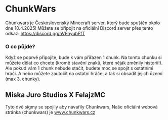 # ChunkWars

Chunkwars je Československý Minecraft server,
který bude spuštěn okolo dne 10.4.2025!
Můžete se připojit na oficiální Discord server přes tento odkaz:
https://discord.gg/aVEnyubFfT

### O co půjde?

Když se poprvé připojíte, bude k vám přiřazen 1 chunk.
Na tomto chunku si můžete dělat co chcete (kromě stavění znaků, které něják změnily historii!).
Ale pokud vám 1 chunk nebude stačit, budete moc se spojit s ostatními hráči.
A nebo můžete zautočit na ostatní hráče, a tak si obsadit jejich ůzemí (max 3. chunky).

## Miska Juro Studios X FelajzMC

Tyto dvě sigmy se spojily aby navařily Chunkwars,
Naše oficiální webová stránka (chunkwars) je www.chunkwars.cz
